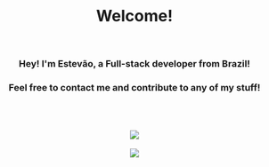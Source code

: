 <div align="center">
	<br>
	<h1>Welcome!</h1>
	<br>
	<h3>Hey! I'm Estevão, a Full-stack developer from Brazil!</h3>
	<h3>Feel free to contact me and contribute to any of my stuff!</h3>
	<br>
</div>
<br>
<br>
<div align="center">
	<a href="https://skillicons.dev">
    		<img src="https://skillicons.dev/icons?i=laravel,mysql,react,docker,git" />
  	</a>
</div>
<br>
<div align="center">
	<a href="https://www.linkedin.com/in/estev%C3%A3o-azevedo-715a91221/?originalSubdomain=br" target="_blank" ><img src="https://img.shields.io/badge/-LinkedIn-%230077B5?style=for-the-badge&logo=linkedin&logoColor=white" target="_blank"></a>
</div>
